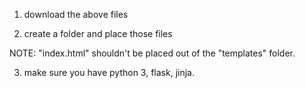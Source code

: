 1. download the above files 

2. create a folder and place those files 


NOTE: "index.html" shouldn't be placed out of the "templates" folder.


3. make sure you have python 3, flask, jinja.
